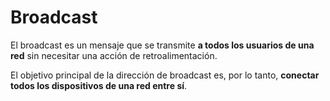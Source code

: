 # Broadcast
El broadcast es un mensaje que se transmite **a todos los usuarios de una red** sin necesitar una acción de retroalimentación.

El objetivo principal de la dirección de broadcast es, por lo tanto, **conectar todos los dispositivos de una red entre sí**.